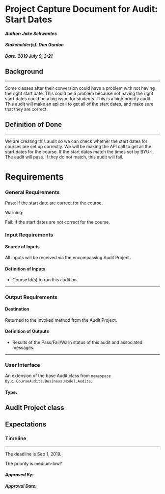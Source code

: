 # Project Capture Document for Audit: Start Dates
#### *Author: Jake Schwantes*
#### *Stakeholder(s): Dan Gordon*
#### *Date: 2019 July 9, 3:21*
## Background
<!-- 
Explain the context of the problem.
Explain key terms/words, words that may be unfamiliar to a new hire.
Do Example: 
    
    Corey and his team have been manually going through the html for all images in canvas and entering alt image text.
    This has been very time consuming.
Don't Example:
    Without project templates, we have been left with readmes that share all different kinds of data, and some of them were missing key
    points of data. Additionally, we have no standard for code templates. We don't want to add a lot of overhead to setting up a project
    with templates and code setup.
-->
-----
Some classes after their conversion could have a problem with not having the right start date. This could be a problem because not having the right start dates could be a big issue for students. This is a high priority audit. This audit will make an api call to get all of the start dates, and make sure that they are correct.

## Definition of Done
<!-- 
What is/are the project outcome(s)?
("Can you give me one sentence describing what you want done?")
We are trying to clean up the yard by Mow, Edge, and Rake.
Do Example:
    We are creating a tool to find all images that are in need of alt text in canvas 
    which will automate this process by showing an image and prompting for alt text.
Don't Example 2:
    We are using yeoman to create a generator that will add all needed documentation and
    set up the code with all needed scripts, templates, and integrations.
-->
-----
We are creating this audit so we can check whether the start dates for courses are set up correctly. We will be making the API call to get all the start dates for the course. If the start dates match the times set by BYU-I, The audit will pass. If they do not match, this audit will fail.
# Requirements
### General Requirements
<!-- What counts as pass/fail/warn? -->
Pass: If the start date are correct for the course.

Warning: 

Fail: If the start dates are not correct for the course.
### Input Requirements
#### Source of Inputs
All inputs will be received via the encompassing Audit Project.
#### Definition of Inputs
<!-- TBD: do not fill out just yet -->
- Course Id(s) to run this audit on.
---
### Output Requirements
#### Destination
Returned to the invoked method from the Audit Project.
#### Definition of Outputs
<!-- TBD: do not fill out just yet -->
- Results of the Pass/Fail/Warn status of this audit and associated messages.
---
### User Interface
An extension of the base Audit class from `namespace Byui.CourseAudits.Business.Model.Audits`.
#### Type:
Audit Project class
-----
## Expectations
### Timeline
<!-- What is the deadline? 2019 Sep 1? -->
<!-- What priority is this audit? -->
-----
The deadline is Sep 1, 2019.

The priority is medium-low?
#### *Approved By:* 
#### *Approval Date:*
